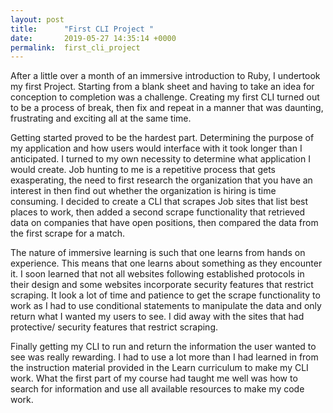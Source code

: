 ```yaml
---
layout: post
title:      "First CLI Project "
date:       2019-05-27 14:35:14 +0000
permalink:  first_cli_project
---
```



After a little over a month of an immersive introduction to Ruby, I undertook my first Project. Starting from a blank sheet and having to take an idea for conception to completion was a challenge. Creating my first CLI turned out to be a process of break, then fix and repeat in a manner that was daunting, frustrating and exciting all at the same time.

Getting started proved to be the hardest part. Determining the purpose of my application and how users would interface with it took longer than I anticipated. I turned to my own necessity to determine what application I would create. Job hunting to me is a repetitive process that gets exasperating, the need to first research the organization that you have an interest in then find out whether the organization is hiring is time consuming. I decided to create a CLI that scrapes Job sites that list best places to work, then added a second scrape functionality that retrieved data on companies that have open positions, then compared the data from the first scrape for a match. 

The nature of immersive learning is such that one learns from hands on experience. This means that one learns about something as they encounter it. I soon learned that not all websites following established protocols in their design and some websites incorporate security features that restrict scraping. It look a lot of time and patience to get the scrape functionality to work as I had to use conditional statements to manipulate the data and only return what I wanted my users to see. I did away with the sites that had protective/ security features that restrict scraping. 

Finally getting my CLI to run and return the information the user wanted to see was really rewarding. I had to use a lot more than I had learned in from the instruction material provided in the Learn curriculum to make my CLI work. What the first part of my course had taught me well was how to search for information and use all available resources to make my code work.
